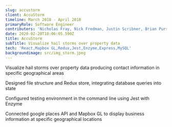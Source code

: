 ```yaml
---
slug: accustorm
client: AccuStorm
timeline: March 2018 - April 2018
primaryRole: Software Engineer
contributers: 'Nicholas Fray, Nick Fredman, Justin Scribner, Brian Pursell'
date: 2020-02-28T18:06:05.590Z
title: AccuStorm
subTitle: Visualize hail storms over property data
tech: 'React,Mapbox GL,Redux,Jest,Enzyme,Express,MySQL'
backgroundimage: src/img_storm.jpeg
---
```

Visualize hail storms over property data producing contact information in specific geographical areas

Designed file structure and Redux store, integrating database queries into state 

Configured testing environment in the command line using Jest with Enzyme 

Connected google places API and Mapbox GL to display business information at specific geographical locations
